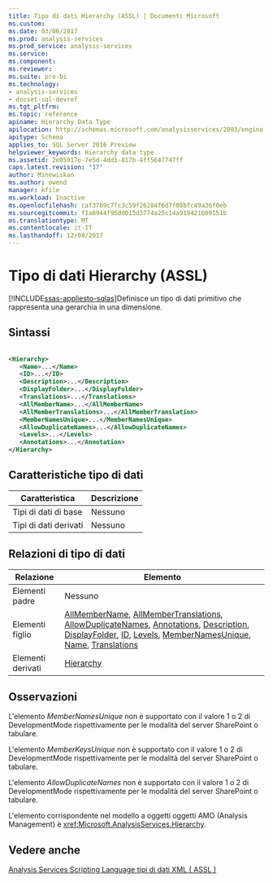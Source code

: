 ```yaml
---
title: Tipo di dati Hierarchy (ASSL) | Documenti Microsoft
ms.custom: 
ms.date: 03/06/2017
ms.prod: analysis-services
ms.prod_service: analysis-services
ms.service: 
ms.component: 
ms.reviewer: 
ms.suite: pro-bi
ms.technology:
- analysis-services
- docset-sql-devref
ms.tgt_pltfrm: 
ms.topic: reference
apiname: Hierarchy Data Type
apilocation: http://schemas.microsoft.com/analysisservices/2003/engine
apitype: Schema
applies_to: SQL Server 2016 Preview
helpviewer_keywords: Hierarchy data type
ms.assetid: 2e05917e-7e5d-4dd1-817b-4ff5647747ff
caps.latest.revision: "17"
author: Minewiskan
ms.author: owend
manager: kfile
ms.workload: Inactive
ms.openlocfilehash: caf37b9c7fc3c59f26284f6d7f08bfc49a36f0eb
ms.sourcegitcommit: f1a6944f95dd015d3774a25c14a919421b09151b
ms.translationtype: MT
ms.contentlocale: it-IT
ms.lasthandoff: 12/08/2017
---
```

# <a name="hierarchy-data-type-assl"></a>Tipo di dati Hierarchy (ASSL)
[!INCLUDE[ssas-appliesto-sqlas](../../../includes/ssas-appliesto-sqlas.md)]Definisce un tipo di dati primitivo che rappresenta una gerarchia in una dimensione.  
  
## <a name="syntax"></a>Sintassi  
  
```xml  
  
<Hierarchy>  
   <Name>...</Name>  
   <ID>...</ID>  
   <Description>...</Description>  
   <DisplayFolder>...</DisplayFolder>  
   <Translations>...</Translations>  
   <AllMemberName>...</AllMemberName>  
   <AllMemberTranslations>...</AllMemberTranslation>  
   <MemberNamesUnique>...</MemberNamesUnique>  
   <AllowDuplicateNames>...</AllowDuplicateNames>  
   <Levels>...</Levels>  
   <Annotations>...</Annotation>  
</Hierarchy>  
```  
  
## <a name="data-type-characteristics"></a>Caratteristiche tipo di dati  
  
|Caratteristica|Descrizione|  
|--------------------|-----------------|  
|Tipi di dati di base|Nessuno|  
|Tipi di dati derivati|Nessuno|  
  
## <a name="data-type-relationships"></a>Relazioni di tipo di dati  
  
|Relazione|Elemento|  
|------------------|-------------|  
|Elementi padre|Nessuno|  
|Elementi figlio|[AllMemberName](../../../analysis-services/scripting/properties/allmembername-element-assl.md), [AllMemberTranslations](../../../analysis-services/scripting/collections/allmembertranslations-element-assl.md), [AllowDuplicateNames](../../../analysis-services/scripting/properties/allowduplicatenames-element-assl.md), [Annotations](../../../analysis-services/scripting/collections/annotations-element-assl.md), [Description](../../../analysis-services/scripting/properties/description-element-assl.md), [DisplayFolder](../../../analysis-services/scripting/properties/displayfolder-element-assl.md), [ID](../../../analysis-services/scripting/properties/id-element-assl.md), [Levels](../../../analysis-services/scripting/collections/levels-element-assl.md), [MemberNamesUnique](../../../analysis-services/scripting/properties/membernamesunique-element-assl.md), [Name](../../../analysis-services/scripting/properties/name-element-assl.md), [Translations](../../../analysis-services/scripting/collections/translations-element-assl.md)|  
|Elementi derivati|[Hierarchy](../../../analysis-services/scripting/objects/hierarchy-element-assl.md)|  
  
## <a name="remarks"></a>Osservazioni  
 L'elemento *MemberNamesUnique* non è supportato con il valore 1 o 2 di DevelopmentMode rispettivamente per le modalità del server SharePoint o tabulare.  
  
 L'elemento *MemberKeysUnique* non è supportato con il valore 1 o 2 di DevelopmentMode rispettivamente per le modalità del server SharePoint o tabulare.  
  
 L'elemento *AllowDuplicateNames* non è supportato con il valore 1 o 2 di DevelopmentMode rispettivamente per le modalità del server SharePoint o tabulare.  
  
 L'elemento corrispondente nel modello a oggetti oggetti AMO (Analysis Management) è <xref:Microsoft.AnalysisServices.Hierarchy>.  
  
## <a name="see-also"></a>Vedere anche  
 [Analysis Services Scripting Language tipi di dati XML &#40; ASSL &#41;](../../../analysis-services/scripting/data-type/analysis-services-scripting-language-xml-data-types-assl.md)  
  
  
